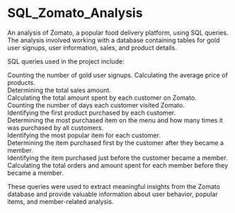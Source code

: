 # SQL_Zomato_Analysis

An analysis of Zomato, a popular food delivery platform, using SQL queries. The analysis involved working with a database containing tables for
gold user signups, user information, sales, and product details.

SQL queries used in the project include:

Counting the number of gold user signups. 
Calculating the average price of products.   
Determining the total sales amount.    
Calculating the total amount spent by each customer on Zomato.          
Counting the number of days each customer visited Zomato.        
Identifying the first product purchased by each customer.        
Determining the most purchased item on the menu and how many times it was purchased by all customers.                               
Identifying the most popular item for each customer.                    
Determining the item purchased first by the customer after they became a member.          
Identifying the item purchased just before the customer became a member.           
Calculating the total orders and amount spent for each member before they became a member.             


These queries were used to extract meaningful insights from the Zomato database and provide valuable information about user behavior, popular 
items, and member-related analysis.
